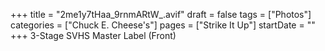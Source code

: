 +++
title = "2me1y7tHaa_9rnmARtW_.avif"
draft = false
tags = ["Photos"]
categories = ["Chuck E. Cheese's"]
pages = ["Strike It Up"]
startDate = ""
+++
3-Stage SVHS Master Label (Front)
